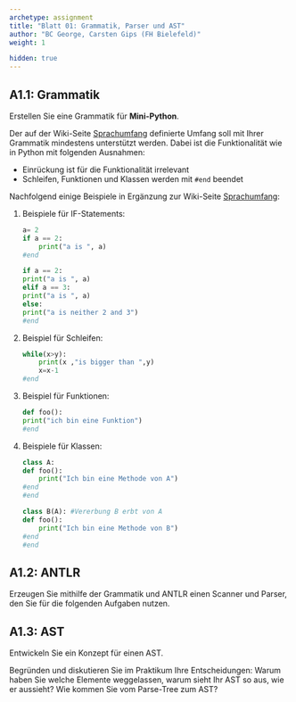 ```yaml
---
archetype: assignment
title: "Blatt 01: Grammatik, Parser und AST"
author: "BC George, Carsten Gips (FH Bielefeld)"
weight: 1

hidden: true
---
```



## A1.1: Grammatik

Erstellen Sie eine Grammatik für **Mini-Python**.

Der auf der Wiki-Seite [Sprachumfang] definierte Umfang soll mit Ihrer
Grammatik mindestens unterstützt werden. Dabei ist die Funktionalität
wie in Python mit folgenden Ausnahmen:

*   Einrückung ist für die Funktionalität irrelevant
*   Schleifen, Funktionen und Klassen werden mit `#end` beendet

Nachfolgend einige Beispiele in Ergänzung zur Wiki-Seite [Sprachumfang]:

1.  Beispiele für IF-Statements:

    ```python
    a= 2
    if a == 2:
        print("a is ", a)
    #end
    ```

    ```python
    if a == 2:
    print("a is ", a)
    elif a == 3:
    print("a is ", a)
    else:
    print("a is neither 2 and 3")
    #end
    ```

2.  Beispiel für Schleifen:

    ```python
    while(x>y):
        print(x ,"is bigger than ",y)
        x=x-1
    #end
    ```

3.  Beispiel für Funktionen:

    ```python
    def foo():
    print("ich bin eine Funktion")
    #end
    ```

4.  Beispiele für Klassen:

    ```python
    class A:
    def foo():
        print("Ich bin eine Methode von A")
    #end
    #end
    ```

    ```python
    class B(A): #Vererbung B erbt von A
    def foo():
        print("Ich bin eine Methode von B")
    #end
    #end
    ```

[Sprachumfang]: https://github.com/Compiler-CampusMinden/Mini-Python-Builder/wiki/Definition-der-syntaktischen-Sprachelemente


## A1.2: ANTLR

Erzeugen Sie mithilfe der Grammatik und ANTLR einen Scanner und Parser, den Sie für
die folgenden Aufgaben nutzen.


## A1.3: AST

Entwickeln Sie ein Konzept für einen AST.

Begründen und diskutieren Sie im Praktikum Ihre Entscheidungen: Warum haben Sie
welche Elemente weggelassen, warum sieht Ihr AST so aus, wie er aussieht? Wie
kommen Sie vom Parse-Tree zum AST?
